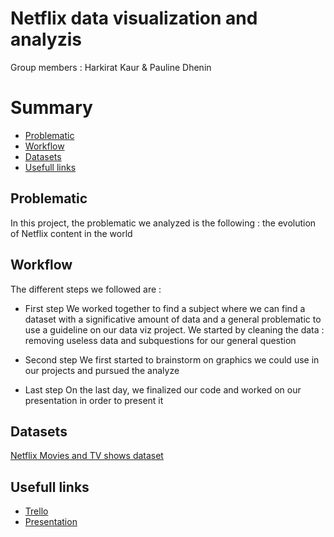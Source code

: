 # Netflix data visualization and analyzis 


Group members : Harkirat Kaur & Pauline Dhenin 

# Summary 
 - [Problematic](#Problematic)
 - [Workflow](#Worflow)
 - [Datasets](#Datasets)
 - [Usefull links](#Usefull_links)

## Problematic 
In this project, the problematic we analyzed is the following : the evolution of Netflix content in the world 

## Workflow 
The different steps we followed are :
* First step 
We worked together to find a subject where we can find a dataset with a significative amount of data and a general problematic to use a guideline on our data viz project.
We started by cleaning the data : removing useless data and subquestions for our general question 

* Second step
We first started to brainstorm on graphics we could use in our projects and pursued the analyze 

* Last step
On the last day, we finalized our code and worked on our presentation in order to present it

## Datasets 
 <a href="https://www.kaggle.com/shivamb/netflix-shows">Netflix Movies and TV shows dataset</a> 
## Usefull links

* <a href="https://trello.com/b/RpB7JpJh/netflix-data-analysis">Trello</a> 
* <a href="https://docs.google.com/presentation/d/1bejYY0XazWnWO6QsWB36oOdEdUVbkvsRzT8eZ3s0G5c/edit#slide=id.ge1f18fb453_0_8"> Presentation</a> 



